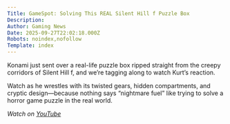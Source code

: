 ```yaml
---
Title: GameSpot: Solving This REAL Silent Hill f Puzzle Box
Description: 
Author: Gaming News
Date: 2025-09-27T22:02:18.000Z
Robots: noindex,nofollow
Template: index
---
```

<p>Konami just sent over a real-life puzzle box ripped straight from the creepy corridors of Silent Hill f, and we’re tagging along to watch Kurt’s reaction.  </p>

<p>Watch as he wrestles with its twisted gears, hidden compartments, and cryptic design—because nothing says “nightmare fuel” like trying to solve a horror game puzzle in the real world.</p>

<p><em>Watch on <a href="https://www.youtube.com/watch?v=iXCpjAMd-Hk" rel="noopener noreferrer">YouTube</a></em></p>

